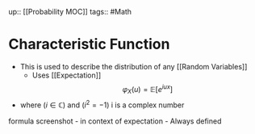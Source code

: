 up:: [[Probability MOC]]
tags:: #Math 
# Characteristic Function
- This is used to describe the distribution of any [[Random Variables]]
	- Uses [[Expectation]]
$$\varphi_X(u) = \mathbb{E} \left[ e^{iux} \right]$$
- where $( i \in \mathbb{C})$ and $( i^2 = -1 )$
i is a complex number

formula screenshot
				- in context of expectation
			- Always defined


